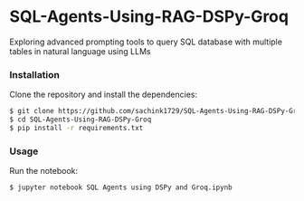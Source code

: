 # SQL-Agents-Using-RAG-DSPy-Groq
Exploring advanced prompting tools to query SQL database with multiple tables in natural language using LLMs

### Installation

Clone the repository and install the dependencies:

```bash
$ git clone https://github.com/sachink1729/SQL-Agents-Using-RAG-DSPy-Groq.git
$ cd SQL-Agents-Using-RAG-DSPy-Groq
$ pip install -r requirements.txt
```

### Usage

Run the notebook:
```bash
$ jupyter notebook SQL Agents using DSPy and Groq.ipynb
```


